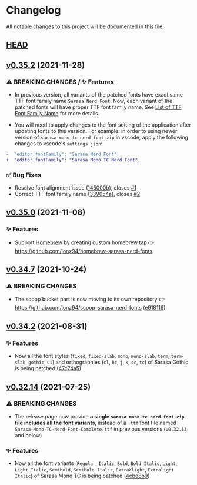 # Changelog

All notable changes to this project will be documented in this file.

## [HEAD](https://github.com/jonz94/Sarasa-Gothic-Nerd-Fonts/compare/v0.35.2...HEAD)

## [v0.35.2](https://github.com/jonz94/Sarasa-Gothic-Nerd-Fonts/compare/v0.35.1...v0.35.2) (2021-11-28)

### ⚠ BREAKING CHANGES / ✨ Features

- In previous version, all variants of the patched fonts have exact same TTF font family name `Sarasa Nerd Font`. Now, each variant of the patched fonts will have proper TTF font family name. See [List of TTF Font Family Name](docs/ttf-font-family-name.md) for more details.

- You will need to apply changes to the font setting of the application after updating fonts to this version. For example: in order to using newer version of `sarasa-mono-tc-nerd-font.zip` in vscode, apply the following changes to vscode's `settings.json`:

```diff
-  "editor.fontFamily": "Sarasa Nerd Font",
+  "editor.fontFamily": "Sarasa Mono TC Nerd Font",
```

### ✅ Bug Fixes

- Resolve font alignment issue ([145000b](https://github.com/jonz94/Sarasa-Gothic-Nerd-Fonts/commit/145000bf0a64ae0bf17b99e483fb40e414ef6cad)), closes [#1](https://github.com/jonz94/Sarasa-Gothic-Nerd-Fonts/issues/1)
- Correct TTF font family name ([339054a](https://github.com/jonz94/Sarasa-Gothic-Nerd-Fonts/commit/339054a9d8c3a70d61abbe60f857031ade8cfee4)), closes [#2](https://github.com/jonz94/Sarasa-Gothic-Nerd-Fonts/issues/2)

## [v0.35.0](https://github.com/jonz94/Sarasa-Gothic-Nerd-Fonts/compare/v0.34.7...v0.35.0) (2021-11-08)

### ✨ Features

- Support [Homebrew](https://brew.sh) by creating custom homebrew tap 👉 https://github.com/jonz94/homebrew-sarasa-nerd-fonts

## [v0.34.7](https://github.com/jonz94/Sarasa-Gothic-Nerd-Fonts/compare/v0.34.6...v0.34.7) (2021-10-24)

### ⚠ BREAKING CHANGES

- The scoop bucket part is now moving to its own repository 👉 https://github.com/jonz94/scoop-sarasa-nerd-fonts ([e918116](https://github.com/jonz94/Sarasa-Gothic-Nerd-Fonts/commit/e9181166332ef7d858aff69577f5c5c7bb52441c))

## [v0.34.2](https://github.com/jonz94/Sarasa-Gothic-Nerd-Fonts/compare/v0.34.1...v0.34.2) (2021-08-31)

### ✨ Features

- Now all the font styles (`fixed`, `fixed-slab`, `mono`, `mono-slab`, `term`, `term-slab`, `gothic`, `ui`) and orthographies (`cl`, `hc`, `j`, `k`, `sc`, `tc`) of Sarasa Gothic is being patched ([47c74a5](https://github.com/jonz94/Sarasa-Gothic-Nerd-Fonts/commit/47c74a580cbb332b81104f8db6b4c44729b6d125))

## [v0.32.14](https://github.com/jonz94/Sarasa-Gothic-Nerd-Fonts/compare/v0.32.13...v0.32.14) (2021-07-25)

### ⚠ BREAKING CHANGES

- The release page now provide **a single `sarasa-mono-tc-nerd-font.zip` file includes all the font variants**, instead of a `.ttf` font file named `Sarasa-Mono-TC-Nerd-Font-Complete.ttf` in previous versions (`v0.32.13` and below)

### ✨ Features

- Now all the font variants (`Regular`, `Italic`, `Bold`, `Bold Italic`, `Light`, `Light Italic`, `Semibold`, `Semibold Italic`, `ExtraXlight`, `Extralight Italic`) of Sarasa Mono TC is being patched ([4cbe8b9](https://github.com/jonz94/Sarasa-Gothic-Nerd-Fonts/commit/4cbe8b964e618d559adcf6e9eaac9d6c0432a828))
